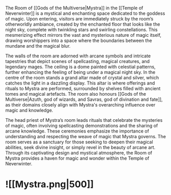 The Room of [[Gods of the Multiverse|Mystra]] in the [[Temple of Neverwinter]] is a mystical and enchanting space dedicated to the goddess of magic. Upon entering, visitors are immediately struck by the room’s otherworldly ambiance, created by the enchanted floor that looks like the night sky, complete with twinkling stars and swirling constellations. This mesmerizing effect mirrors the vast and mysterious nature of magic itself, drawing worshippers into a space where the boundaries between the mundane and the magical blur.

The walls of the room are adorned with arcane symbols and intricate tapestries that depict scenes of spellcasting, magical creatures, and legendary mages. The ceiling is a dome painted with celestial patterns, further enhancing the feeling of being under a magical night sky. In the centre of the room stands a grand altar made of crystal and silver, which catches the light in a dazzling display. This altar is where offerings and rituals to Mystra are performed, surrounded by shelves filled with ancient tomes and magical artefacts. The room also honours [[Gods of the Multiverse|Azuth, god of wizards, and Savras, god of divination and fate]], as their domains closely align with Mystra's overarching influence over magic and knowledge.

The head priest of Mystra’s room leads rituals that celebrate the mysteries of magic, often involving spellcasting demonstrations and the sharing of arcane knowledge. These ceremonies emphasize the importance of understanding and respecting the weave of magic that Mystra governs. The room serves as a sanctuary for those seeking to deepen their magical abilities, seek divine insight, or simply revel in the beauty of arcane art. Through its captivating design and mystical atmosphere, the Room of Mystra provides a haven for magic and wonder within the Temple of Neverwinter.
# ![[Mystra.png|500]]